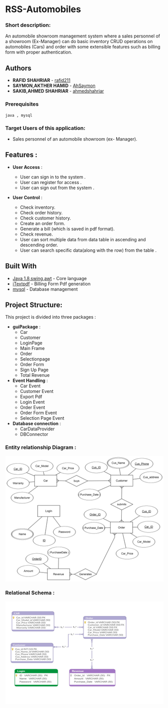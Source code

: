 # RSS-Automobiles

### Short description:

An automobile showroom management system where a sales personnel of a showroom (Ex-Manager) can do basic inventory CRUD operations on automobiles (Cars) and order with some extensible features such as billing form with proper authentication.
  
## Authors
* **RAFID SHAHRIAR**   - [rafid211](https://github.com/rafid211)
* **SAYMON,AKTHER HAMID**  - [AhSaymon](https://github.com/AhSaymon)
* **SAKIB,AHMED SHAHRIAR**  - [ahmedshahriar](https://github.com/ahmedshahriar)

### Prerequisites

```
java , mysql
```

### Target Users of this application:
  - Sales personnel of an automobile showroom (ex- Manager).

  
## Features :
* **User Access** :
  * User can sign in to the system .
  * User can register for access .
  * User can sign out from the system .

* **User Control**  :
  * Check inventory.
  * Check order history.
  * Check customer history.
  * Create an order form.
  * Generate a bill (which is saved in pdf format).
  * Check revenue.
  * User can sort multiple data from data table in ascending and     descending order.
  * User can search specific data(along with the row) from the table .

## Built With

* [Java 1.8,swing,awt](https://www.java.com/en/) - Core language
* [iTextpdf](https://itextpdf.com) - Billing Form Pdf generation
* [mysql](https://rometools.github.io/rome/) - Database management

## Project Structure:
 This project is divided into three packages :
* **guiPackage**  :
  * Car 
  * Customer 
  * LoginPage 
  * Main Frame 
  * Order
  * Selectionpage
  * Order Form
  * Sign Up Page 
  * Total Revenue 
* **Event Handling**  :
  * Car Event
  * Customer Event
  * Export Pdf
  * Login  Event 
  * Order Event
  * Order Form Event
  * Selection Page Event
* **Database connection**  :
  * CarDataProvider
  * DBConnector
  
### Entity relationship Diagram :
![alt text](https://github.com/ahmedshahriar/RSS-Automobiles/blob/master/Database/Entity-relationship-diagram.png "ER Diagram")

### Relational Schema :
![alt text](https://github.com/ahmedshahriar/RSS-Automobiles/blob/master/Database/Relational-Schema.jpg "Relational Schema")
